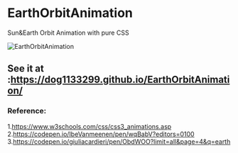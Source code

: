 # EarthOrbitAnimation
Sun&amp;Earth Orbit Animation with pure CSS

![EarthOrbitAnimation](src\EarthOrbitAnimation.gif)

## See it at :https://dog1133299.github.io/EarthOrbitAnimation/

### Reference:
1.https://www.w3schools.com/css/css3_animations.asp
2.https://codepen.io/IbeVanmeenen/pen/wqBabV?editors=0100
3.https://codepen.io/giuliacardieri/pen/ObdWOO?limit=all&page=4&q=earth
